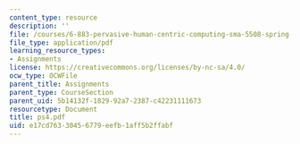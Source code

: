 ```yaml
---
content_type: resource
description: ''
file: /courses/6-883-pervasive-human-centric-computing-sma-5508-spring-2006/e17cd76330456779eefb1aff5b2ffabf_ps4.pdf
file_type: application/pdf
learning_resource_types:
- Assignments
license: https://creativecommons.org/licenses/by-nc-sa/4.0/
ocw_type: OCWFile
parent_title: Assignments
parent_type: CourseSection
parent_uid: 5b14132f-1829-92a7-2387-c42231111673
resourcetype: Document
title: ps4.pdf
uid: e17cd763-3045-6779-eefb-1aff5b2ffabf
---
```

